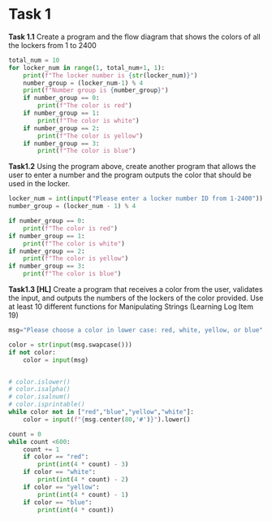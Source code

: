 # Task 1
**Task 1.1** Create a program and the flow diagram that shows the colors of all the lockers from 1 to 2400

```.py
total_num = 10
for locker_num in range(1, total_num+1, 1):
    print(f"The locker number is {str(locker_num)}")
    number_group = (locker_num-1) % 4
    print(f"Number group is {number_group}")
    if number_group == 0:
        print(f"The color is red")
    if number_group == 1:
        print(f"The color is white")
    if number_group == 2:
        print(f"The color is yellow")
    if number_group == 3:
        print(f"The color is blue")
```

**Task1.2** Using the program above, create another program that allows the user to enter a number and the program outputs the color that should be used in the locker.

```.py
locker_num = int(input("Please enter a locker number ID from 1-2400"))
number_group = (locker_num - 1) % 4

if number_group == 0:
    print(f"The color is red")
if number_group == 1:
    print(f"The color is white")
if number_group == 2:
    print(f"The color is yellow")
if number_group == 3:
    print(f"The color is blue")
```

**Task1.3 [HL]** Create a program that receives a color from the user, validates the input,  and outputs the numbers of the lockers of the color provided. Use at least 10 different functions for Manipulating Strings (Learning Log Item 19)

```.py
msg="Please choose a color in lower case: red, white, yellow, or blue"

color = str(input(msg.swapcase()))
if not color:
    color = input(msg)


# color.islower()
# color.isalpha()
# color.isalnum()
# color.isprintable()
while color not in ["red","blue","yellow","white"]:
    color = input(f"{msg.center(80,'#')}").lower()

count = 0
while count <600:
    count += 1
    if color == "red":
        print(int(4 * count) - 3)
    if color == "white":
        print(int(4 * count) - 2)
    if color == "yellow":
        print(int(4 * count) - 1)
    if color == "blue":
        print(int(4 * count))        
```

